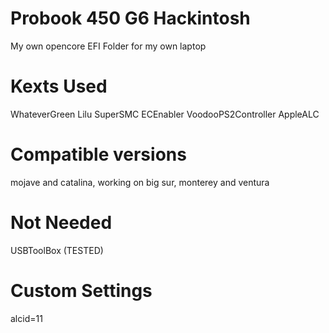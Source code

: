 # Probook 450 G6 Hackintosh
My own opencore EFI Folder for my own laptop

# Kexts Used
WhateverGreen
Lilu
SuperSMC
ECEnabler
VoodooPS2Controller
AppleALC


# Compatible versions
mojave and catalina, working on big sur, monterey and ventura

# Not Needed
USBToolBox (TESTED)

# Custom Settings
alcid=11
